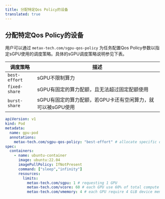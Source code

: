 ```yaml
---
title: 分配特定Qos Policy的设备
translated: true
---
```


## 分配特定Qos Policy的设备

用户可以通过 `metax-tech.com/sgpu-qos-policy` 为任务配置Qos Policy参数以指定sGPU使用的调度策略。具体的sGPU调度策略说明参见下表。

| 调度策略   | 描述  |
| --- | --- |
| `best-effort`   | sGPU不限制算力   |
| `fixed-share`   | sGPU有固定的算力配额，且无法超过固定配额使用  |
| `burst-share`   | sGPU有固定的算力配额，若GPU卡还有空闲算力，就可以被sGPU使用 |

```yaml
apiVersion: v1
kind: Pod
metadata:
  name: gpu-pod
  annotations:
    metax-tech.com/sgpu-qos-policy: "best-effort" # allocate specific qos sgpu
spec:
  containers:
    - name: ubuntu-container
      image: ubuntu:22.04
      imagePullPolicy: IfNotPresent
      command: ["sleep","infinity"]
      resources:
        limits:
          metax-tech.com/sgpu: 1 # requesting 1 GPU
          metax-tech.com/vcore: 60 # each GPU use 60% of total compute cores
          metax-tech.com/vmemory: 4 # each GPU require 4 GiB device memory
```
